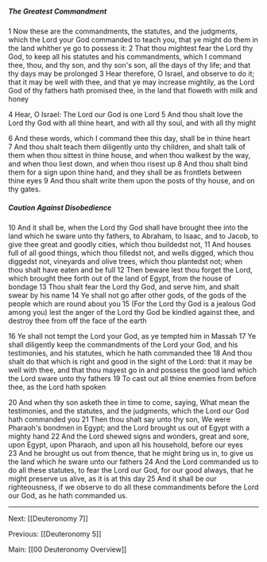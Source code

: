 ##### The Greatest Commandment

1 Now these are the commandments, the statutes, and the judgments, which the Lord your God commanded to teach you, that ye might do them in the land whither ye go to possess it: 2 That thou mightest fear the Lord thy God, to keep all his statutes and his commandments, which I command thee, thou, and thy son, and thy son's son, all the days of thy life; and that thy days may be prolonged 3 Hear therefore, O Israel, and observe to do it; that it may be well with thee, and that ye may increase mightily, as the Lord God of thy fathers hath promised thee, in the land that floweth with milk and honey 

4 Hear, O Israel: The Lord our God is one Lord 5 And thou shalt love the Lord thy God with all thine heart, and with all thy soul, and with all thy might 

6 And these words, which I command thee this day, shall be in thine heart 7 And thou shalt teach them diligently unto thy children, and shalt talk of them when thou sittest in thine house, and when thou walkest by the way, and when thou liest down, and when thou risest up 8 And thou shalt bind them for a sign upon thine hand, and they shall be as frontlets between thine eyes 9 And thou shalt write them upon the posts of thy house, and on thy gates.

##### Caution Against Disobedience

10 And it shall be, when the Lord thy God shall have brought thee into the land which he sware unto thy fathers, to Abraham, to Isaac, and to Jacob, to give thee great and goodly cities, which thou buildedst not, 11 And houses full of all good things, which thou filledst not, and wells digged, which thou diggedst not, vineyards and olive trees, which thou plantedst not; when thou shalt have eaten and be full 12 Then beware lest thou forget the Lord, which brought thee forth out of the land of Egypt, from the house of bondage 13 Thou shalt fear the Lord thy God, and serve him, and shalt swear by his name 14 Ye shall not go after other gods, of the gods of the people which are round about you 15 (For the Lord thy God is a jealous God among you) lest the anger of the Lord thy God be kindled against thee, and destroy thee from off the face of the earth 

16 Ye shall not tempt the Lord your God, as ye tempted him in Massah 17 Ye shall diligently keep the commandments of the Lord your God, and his testimonies, and his statutes, which he hath commanded thee 18 And thou shalt do that which is right and good in the sight of the Lord: that it may be well with thee, and that thou mayest go in and possess the good land which the Lord sware unto thy fathers 19 To cast out all thine enemies from before thee, as the Lord hath spoken 

20 And when thy son asketh thee in time to come, saying, What mean the testimonies, and the statutes, and the judgments, which the Lord our God hath commanded you 21 Then thou shalt say unto thy son, We were Pharaoh's bondmen in Egypt; and the Lord brought us out of Egypt with a mighty hand 22 And the Lord shewed signs and wonders, great and sore, upon Egypt, upon Pharaoh, and upon all his household, before our eyes 23 And he brought us out from thence, that he might bring us in, to give us the land which he sware unto our fathers 24 And the Lord commanded us to do all these statutes, to fear the Lord our God, for our good always, that he might preserve us alive, as it is at this day 25 And it shall be our righteousness, if we observe to do all these commandments before the Lord our God, as he hath commanded us.

---
Next: [[Deuteronomy 7]]

Previous: [[Deuteronomy 5]]

Main: [[00 Deuteronomy Overview]]
